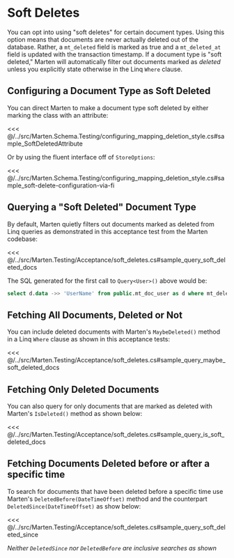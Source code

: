 # Soft Deletes

You can opt into using "soft deletes" for certain document types. Using this option means that documents are
never actually deleted out of the database. Rather, a `mt_deleted` field is marked as true and a `mt_deleted_at`
field is updated with the transaction timestamp. If a document type is "soft deleted," Marten will automatically filter out
documents marked as _deleted_ unless you explicitly state otherwise in the Linq `Where` clause.

## Configuring a Document Type as Soft Deleted

You can direct Marten to make a document type soft deleted by either marking the class with an attribute:

<<< @/../src/Marten.Schema.Testing/configuring_mapping_deletion_style.cs#sample_SoftDeletedAttribute

Or by using the fluent interface off of `StoreOptions`:

<<< @/../src/Marten.Schema.Testing/configuring_mapping_deletion_style.cs#sample_soft-delete-configuration-via-fi

## Querying a "Soft Deleted" Document Type

By default, Marten quietly filters out documents marked as deleted from Linq queries as demonstrated
in this acceptance test from the Marten codebase:

<<< @/../src/Marten.Testing/Acceptance/soft_deletes.cs#sample_query_soft_deleted_docs

The SQL generated for the first call to `Query<User>()` above would be:

```sql
select d.data ->> 'UserName' from public.mt_doc_user as d where mt_deleted = False order by d.data ->> 'UserName'
```

## Fetching All Documents, Deleted or Not

You can include deleted documents with Marten's `MaybeDeleted()` method in a Linq `Where` clause
as shown in this acceptance tests:

<<< @/../src/Marten.Testing/Acceptance/soft_deletes.cs#sample_query_maybe_soft_deleted_docs

## Fetching Only Deleted Documents

You can also query for only documents that are marked as deleted with Marten's `IsDeleted()` method
as shown below:

<<< @/../src/Marten.Testing/Acceptance/soft_deletes.cs#sample_query_is_soft_deleted_docs

## Fetching Documents Deleted before or after a specific time

To search for documents that have been deleted before a specific time use Marten's `DeletedBefore(DateTimeOffset)` method
and the counterpart `DeletedSince(DateTimeOffset)` as show below:

<<< @/../src/Marten.Testing/Acceptance/soft_deletes.cs#sample_query_soft_deleted_since

_Neither `DeletedSince` nor `DeletedBefore` are inclusive searches as shown_
